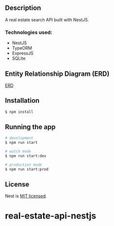## Description

A real estate search API built with NestJS.

### Technologies used:

- NestJS
- TypeORM
- ExpressJS
- SQLite

## Entity Relationship Diagram (ERD)
[ERD](./real-estate-erd.png)

## Installation

```bash
$ npm install
```

## Running the app

```bash
# development
$ npm run start

# watch mode
$ npm run start:dev

# production mode
$ npm run start:prod
```

## License

Nest is [MIT licensed](LICENSE).
# real-estate-api-nestjs
